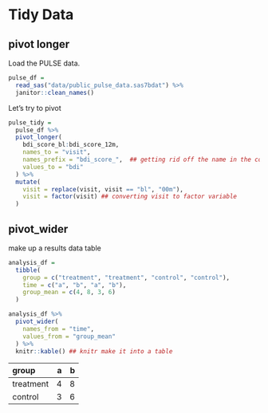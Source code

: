 Tidy Data
================

## pivot longer

Load the PULSE data.

``` r
pulse_df = 
  read_sas("data/public_pulse_data.sas7bdat") %>% 
  janitor::clean_names()
```

Let’s try to pivot

``` r
pulse_tidy = 
  pulse_df %>% 
  pivot_longer(
    bdi_score_bl:bdi_score_12m,
    names_to = "visit", 
    names_prefix = "bdi_score_",  ## getting rid off the name in the column
    values_to = "bdi"
  ) %>% 
  mutate(
    visit = replace(visit, visit == "bl", "00m"),
    visit = factor(visit) ## converting visit to factor variable
  )
```

## pivot\_wider

make up a results data table

``` r
analysis_df = 
  tibble(
    group = c("treatment", "treatment", "control", "control"),
    time = c("a", "b", "a", "b"),
    group_mean = c(4, 8, 3, 6)
  )

analysis_df %>% 
  pivot_wider(
    names_from = "time", 
    values_from = "group_mean"
  ) %>% 
  knitr::kable() ## knitr make it into a table
```

| group     |   a |   b |
|:----------|----:|----:|
| treatment |   4 |   8 |
| control   |   3 |   6 |
